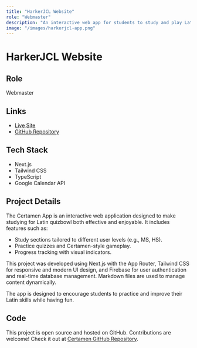 ```yaml
---
title: "HarkerJCL Website"
role: "Webmaster"
description: "An interactive web app for students to study and play Latin quizbowl."
image: "/images/harkerjcl-app.png"
---
```


# HarkerJCL Website

## Role
Webmaster

## Links
- [Live Site](https://harkerjcl.vercel.app)
- [GitHub Repository](https://github.com/colicolas/harkerjcl)

## Tech Stack
- Next.js
- Tailwind CSS
- TypeScript
- Google Calendar API

## Project Details
The Certamen App is an interactive web application designed to make studying for Latin quizbowl both effective and enjoyable. It includes features such as:

- Study sections tailored to different user levels (e.g., MS, HS).
- Practice quizzes and Certamen-style gameplay.
- Progress tracking with visual indicators.

This project was developed using Next.js with the App Router, Tailwind CSS for responsive and modern UI design, and Firebase for user authentication and real-time database management. Markdown files are used to manage content dynamically.

The app is designed to encourage students to practice and improve their Latin skills while having fun.

## Code
This project is open source and hosted on GitHub. Contributions are welcome! Check it out at [Certamen GitHub Repository](https://github.com/demi-zheng/certamen).

